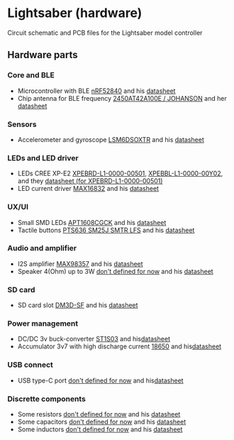 # Lightsaber (hardware)

Circuit schematic and PCB files for the Lightsaber model controller

## Hardware parts

### Core and BLE
- Microcontroller with BLE [nRF52840](https://lcsc.com/product-detail/RF-Transceiver-ICs_Nordic-Semicon-NRF52840-QIAA-R_C190794.html) and his [datasheet](https://datasheet.lcsc.com/lcsc/2009271002_Nordic-Semicon-NRF52840-QIAA-R_C190794.pdf)
- Chip antenna for BLE frequency [2450AT42A100E / JOHANSON](https://www.electronshik.ru/item/JOHANSON/2450AT42A100E) and her [datasheet](https://www.johansontechnology.com/datasheets/2450AT42A100/2450AT42A100.pdf)

### Sensors 
- Accelerometer and gyroscope [LSM6DSOXTR](https://www.electronshik.ru/item/ST/LSM6DSOXTR) and his [datasheet](https://www.electronshik.ru/pdf/l/lsm6dsox.pdf)

### LEDs and LED driver 
- LEDs CREE XP-E2 [XPEBRD-L1-0000-00501](https://www.digikey.com/en/products/detail/cree-inc/XPEBRD-L1-0000-00501/4177320), [XPEBBL-L1-0000-00Y02](https://www.digikey.com/en/products/detail/cree-inc/XPEBBL-L1-0000-00Y02/4177269), []() and they [datasheet (for XPEBRD-L1-0000-00501)](https://cree-led.com/media/documents/XLampXPE2.pdf)
- LED current driver [MAX16832](https://www.digikey.com/en/products/detail/maxim-integrated/MAX16832AASA-T/1937932) and his [datasheet](https://datasheets.maximintegrated.com/en/ds/MAX16832A-MAX16832C.pdf)

### UX/UI
- Small SMD LEDs [APT1608CGCK](https://www.digikey.com/en/products/detail/kingbright/APT1608CGCK/1747514) and his [datasheet](https://www.kingbrightusa.com/images/catalog/SPEC/APT1608CGCK.pdf)
- Tactile buttons [PTS636 SM25J SMTR LFS](https://www.digikey.com/en/products/detail/c-k/PTS636-SM25J-SMTR-LFS/10071738) and his [datasheet](https://www.ckswitches.com/media/2779/pts636.pdf)

### Audio and amplifier 
- I2S amplifier [MAX98357](https://www.digikey.com/en/products/detail/maxim-integrated/MAX98357AEWL-T/4271383) and his [datasheet](https://datasheets.maximintegrated.com/en/ds/MAX98357A-MAX98357B.pdf)
- Speaker 4(Ohm) up to 3W [don't defined for now]() and his [datasheet]()

### SD card
- SD card slot [DM3D-SF](https://www.digikey.com/en/products/detail/hirose-electric-co-ltd/DM3D-SF/1786510) and his [datasheet](https://www.hirose.com/product/document?clcode=CL0609-0033-6-00&productname=DM3AT-SF-PEJ2M5&series=DM3&documenttype=Catalog&lang=en&documentid=D49662_en)

### Power management 
- DC/DC 3v buck-converter [ST1S03](https://www.digikey.com/en/products/detail/stmicroelectronics/ST1S03PUR/1642179) and his[datasheet](https://www.st.com/content/ccc/resource/technical/document/datasheet/57/3f/b9/13/fb/3b/46/4a/CD00046583.pdf/files/CD00046583.pdf/jcr:content/translations/en.CD00046583.pdf)
- Accumulator 3v7 with high discharge current [18650](https://www.chipdip.ru/product/robiton-li18650-3000) and his[datasheet](https://static.chipdip.ru/lib/333/DOC005333345.pdf)

### USB connect
- USB type-C port [don't defined for now]() and his[datasheet]()

### Discrette components
- Some resistors [don't defined for now]() and his [datasheet]()
- Some capacitors [don't defined for now]() and his [datasheet]()
- Some inductors [don't defined for now]() and his [datasheet]()